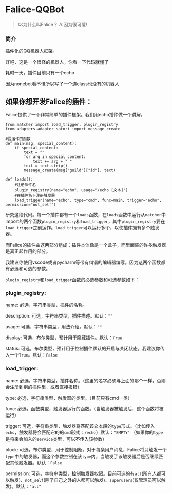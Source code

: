 # Falice-QQBot
> Q:为什么叫Falice？
> A:因为很可爱!
### 简介
插件化的QQ机器人框架。

好吧，这是一个很怪的机器人，你看一下代码就懂了

耗时一天，插件目前只有一个echo

因为nonebot看不懂所以写了一个连class也没有的机器人

## 如果你想开发Falice的插件：

Falice提供了一个非常简单的插件框架。我们用echo插件做一个讲解。

```
from matcher import load_trigger, plugin_registry
from adapters.adapter_satori import message_create

#要运作的函数
def main(msg, special_content):
    if special_content:
        text = ""
        for arg in special_content:
            text += arg + " "
        text = text.strip()
        message_create(msg["guild"]["id"], text)

def loads():
    #注册插件名
    plugin_registry(name="echo", usage="/echo [文本]")
    #在插件名下注册触发器
    load_trigger(name="echo", type="cmd", func=main, trigger="echo", permission="not_self")
```

研究这段代码。每一个插件都有一个`loads`函数，在`loads`函数中运行从`matcher`中import的两个函数`plugin_registry`和`load_trigger`，其中`plugin_registry`要在`load_trigger`之前运作。`load_trigger`可以运行多个，以使插件拥有多个触发器。

而Falice的插件由这两部分组成：插件本体像是一个盒子，而里面装的许多触发器是真正起作用的部分。

我建议你使用vscode或者pycharm等带有纠错的编辑器编写。因为这两个函数都有必选和可选的参数。

`plugin_registry`和`load_trigger`函数的必选参数和可选参数如下：

### plugin_registry:
name: 必选，字符串类型，插件的名称。

description: 可选，字符串类型，插件描述。默认：`""`

usage: 可选，字符串类型，用法介绍。默认：`""`

display: 可选，布尔类型，预计用于隐藏插件。默认：`True`

status: 可选，布尔类型，预计用于控制插件默认的开启与关闭状态。我建议你传入一个`True`。默认：`False` 

### load_trigger:
name: 必选，字符串类型，插件名称。（这里的名字必须与上面的那个一样，否则会注册到别的插件里，或者直接报错）

type: 必选，字符串类型，触发器的类型。（目前只有cmd一类）

func: 必选，函数类型，触发器运行的函数。（当触发器被触发后，这个函数将被运行）

trigger: 可选，字符串类型，触发器将匹配该文本段的`type`形式。（比如传入`echo`，触发器将会匹配它的的`cmd`形式：`/echo`）默认：`"EMPTY"` （如果你的`type`是将来会加入的`service`类型，可以不传入该参数）

block: 可选，布尔类型，用于控制阻断。对于每条用户消息，Falice将只触发一个`type`中的触发器，而这个参数控制在该`type`内，当触发了该触发器后是否继续匹配其他触发器。默认：`False`

permission: 可选，字符串类型，控制触发器权限。目前可选的有`all`(所有人都可以触发)、`not_self`(除了自己之外的人都可以触发)、`superusers`(仅管理员可以触发)。默认：`"all"`